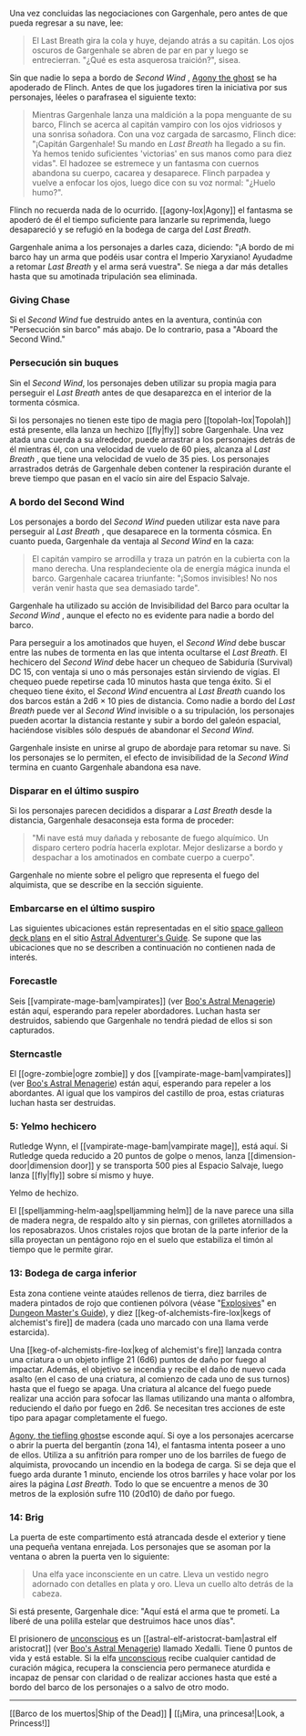 Una vez concluidas las negociaciones con Gargenhale, pero antes de que pueda regresar a su nave, lee:  

> El Last Breath gira la cola y huye, dejando atrás a su capitán. Los ojos oscuros de Gargenhale se abren de par en par y luego se entrecierran. "¿Qué es esta asquerosa traición?", sisea.  

Sin que nadie lo sepa a bordo de  _Second Wind_ , [Agony the ghost](https://5etools-mirror-1.github.io/bestiary.html#agony_lox) se ha apoderado de Flinch. Antes de que los jugadores tiren la iniciativa por sus personajes, léeles o parafrasea el siguiente texto:  

> Mientras Gargenhale lanza una maldición a la popa menguante de su barco, Flinch se acerca al capitán vampiro con los ojos vidriosos y una sonrisa soñadora. Con una voz cargada de sarcasmo, Flinch dice: "¡Capitán Gargenhale! Su mando en  _Last Breath_ ha llegado a su fin. Ya hemos tenido suficientes 'victorias' en sus manos como para diez vidas". El hadozee se estremece y un fantasma con cuernos abandona su cuerpo, cacarea y desaparece. Flinch parpadea y vuelve a enfocar los ojos, luego dice con su voz normal: "¿Huelo humo?".  

Flinch no recuerda nada de lo ocurrido. [[agony-lox|Agony]] el fantasma se apoderó de él el tiempo suficiente para lanzarle su reprimenda, luego desapareció y se refugió en la bodega de carga del  _Last Breath_.

Gargenhale anima a los personajes a darles caza, diciendo: "¡A bordo de mi barco hay un arma que podéis usar contra el Imperio Xaryxiano! Ayudadme a retomar  _Last Breath_ y el arma será vuestra". Se niega a dar más detalles hasta que su amotinada tripulación sea eliminada.

### Giving Chase

Si el _Second Wind_ fue destruido antes en la aventura, continúa con "Persecución sin barco" más abajo. De lo contrario, pasa a "Aboard the Second Wind."

### Persecución sin buques

Sin el _Second Wind_, los personajes deben utilizar su propia magia para perseguir el  _Last Breath_ antes de que desaparezca en el interior de la tormenta cósmica.

Si los personajes no tienen este tipo de magia pero [[topolah-lox|Topolah]] está presente, ella lanza un hechizo [[fly|fly]] sobre Gargenhale. Una vez atada una cuerda a su alrededor, puede arrastrar a los personajes detrás de él mientras él, con una velocidad de vuelo de 60 pies, alcanza al  _Last Breath_ , que tiene una velocidad de vuelo de 35 pies. Los personajes arrastrados detrás de Gargenhale deben contener la respiración durante el breve tiempo que pasan en el vacío sin aire del Espacio Salvaje.

### A bordo del Second Wind

Los personajes a bordo del  _Second Wind_ pueden utilizar esta nave para perseguir al  _Last Breath_ , que desaparece en la tormenta cósmica. En cuanto pueda, Gargenhale da ventaja al  _Second Wind_ en la caza:

> El capitán vampiro se arrodilla y traza un patrón en la cubierta con la mano derecha. Una resplandeciente ola de energía mágica inunda el barco. Gargenhale cacarea triunfante: "¡Somos invisibles! No nos verán venir hasta que sea demasiado tarde".

Gargenhale ha utilizado su acción de Invisibilidad del Barco para ocultar la  _Second Wind_ , aunque el efecto no es evidente para nadie a bordo del barco.

Para perseguir a los amotinados que huyen, el  _Second Wind_ debe buscar entre las nubes de tormenta en las que intenta ocultarse el  _Last Breath_. El hechicero del  _Second Wind_ debe hacer un chequeo de Sabiduría (Survival) DC 15, con ventaja si uno o más personajes están sirviendo de vigías. El chequeo puede repetirse cada 10 minutos hasta que tenga éxito. Si el chequeo tiene éxito, el  _Second Wind_ encuentra al  _Last Breath_ cuando los dos barcos están a 2d6 × 10 pies de distancia. Como nadie a bordo del  _Last Breath_ puede ver al  _Second Wind_ invisible o a su tripulación, los personajes pueden acortar la distancia restante y subir a bordo del galeón espacial, haciéndose visibles sólo después de abandonar el  _Second Wind_.

Gargenhale insiste en unirse al grupo de abordaje para retomar su nave. Si los personajes se lo permiten, el efecto de invisibilidad de la  _Second Wind_ termina en cuanto Gargenhale abandona esa nave.

### Disparar en el último suspiro

Si los personajes parecen decididos a disparar a  _Last Breath_ desde la distancia, Gargenhale desaconseja esta forma de proceder:

> "Mi nave está muy dañada y rebosante de fuego alquímico. Un disparo certero podría hacerla explotar. Mejor deslizarse a bordo y despachar a los amotinados en combate cuerpo a cuerpo".

Gargenhale no miente sobre el peligro que representa el fuego del alquimista, que se describe en la sección siguiente.

### Embarcarse en el último suspiro

Las siguientes ubicaciones están representadas en el sitio [space galleon deck plans](https://5etools-mirror-1.github.io/vehicles.html#space%20galleon_aag) en el sitio [Astral Adventurer's Guide](https://5etools-mirror-1.github.io/book.html#AAG). Se supone que las ubicaciones que no se describen a continuación no contienen nada de interés.

### Forecastle

Seis [[vampirate-mage-bam|vampirates]] (ver [Boo's Astral Menagerie](https://5etools-mirror-1.github.io/book.html#BAM)) están aquí, esperando para repeler abordadores. Luchan hasta ser destruidos, sabiendo que Gargenhale no tendrá piedad de ellos si son capturados.

### Sterncastle

El [[ogre-zombie|ogre zombie]] y dos [[vampirate-mage-bam|vampirates]] (ver [Boo's Astral Menagerie](https://5etools-mirror-1.github.io/book.html#BAM)) están aquí, esperando para repeler a los abordantes. Al igual que los vampiros del castillo de proa, estas criaturas luchan hasta ser destruidas.

### 5: Yelmo hechicero

Rutledge Wynn, el [[vampirate-mage-bam|vampirate mage]], está aquí. Si Rutledge queda reducido a 20 puntos de golpe o menos, lanza [[dimension-door|dimension door]] y se transporta 500 pies al Espacio Salvaje, luego lanza [[fly|fly]] sobre sí mismo y huye.

Yelmo de hechizo.

El [[spelljamming-helm-aag|spelljamming helm]] de la nave parece una silla de madera negra, de respaldo alto y sin piernas, con grilletes atornillados a los reposabrazos. Unos cristales rojos que brotan de la parte inferior de la silla proyectan un pentágono rojo en el suelo que estabiliza el timón al tiempo que le permite girar.

### 13: Bodega de carga inferior

Esta zona contiene veinte ataúdes rellenos de tierra, diez barriles de madera pintados de rojo que contienen pólvora (véase "[Explosives](https://5etools-mirror-1.github.io/book.html#DMG,9,explosives,0)" en [Dungeon Master's Guide](https://5etools-mirror-1.github.io/book.html#DMG)), y diez [[keg-of-alchemists-fire-lox|kegs of alchemist's fire]] de madera (cada uno marcado con una llama verde estarcida).

Una [[keg-of-alchemists-fire-lox|keg of alchemist's fire]] lanzada contra una criatura o un objeto inflige 21 (6d6) puntos de daño por fuego al impactar. Además, el objetivo se incendia y recibe el daño de nuevo cada asalto (en el caso de una criatura, al comienzo de cada uno de sus turnos) hasta que el fuego se apaga. Una criatura al alcance del fuego puede realizar una acción para sofocar las llamas utilizando una manta o alfombra, reduciendo el daño por fuego en 2d6. Se necesitan tres acciones de este tipo para apagar completamente el fuego.

[Agony, the tiefling ghost](https://5etools-mirror-1.github.io/bestiary.html#agony_lox)se esconde aquí. Si oye a los personajes acercarse o abrir la puerta del bergantín (zona 14), el fantasma intenta poseer a uno de ellos. Utiliza a su anfitrión para romper uno de los barriles de fuego de alquimista, provocando un incendio en la bodega de carga. Si se deja que el fuego arda durante 1 minuto, enciende los otros barriles y hace volar por los aires la página  _Last Breath_. Todo lo que se encuentre a menos de 30 metros de la explosión sufre 110 (20d10) de daño por fuego.

### 14: Brig

La puerta de este compartimento está atrancada desde el exterior y tiene una pequeña ventana enrejada. Los personajes que se asoman por la ventana o abren la puerta ven lo siguiente:

> Una elfa yace inconsciente en un catre. Lleva un vestido negro adornado con detalles en plata y oro. Lleva un cuello alto detrás de la cabeza.

Si está presente, Gargenhale dice: "Aquí está el arma que te prometí. La liberé de una polilla estelar que destruimos hace unos días".

El prisionero de [unconscious](https://5etools-mirror-1.github.io/conditionsdiseases.html#unconscious_phb) es un [[astral-elf-aristocrat-bam|astral elf aristocrat]] (ver [Boo's Astral Menagerie](https://5etools-mirror-1.github.io/book.html#BAM)) llamado Xedalli. Tiene 0 puntos de vida y está estable. Si la elfa [unconscious](https://5etools-mirror-1.github.io/conditionsdiseases.html#unconscious_phb) recibe cualquier cantidad de curación mágica, recupera la consciencia pero permanece aturdida e incapaz de pensar con claridad o de realizar acciones hasta que esté a bordo del barco de los personajes o a salvo de otro modo.

* * *

[[Barco de los muertos|Ship of the Dead]] **|** [[¡Mira, una princesa!|Look, a Princess!]]

